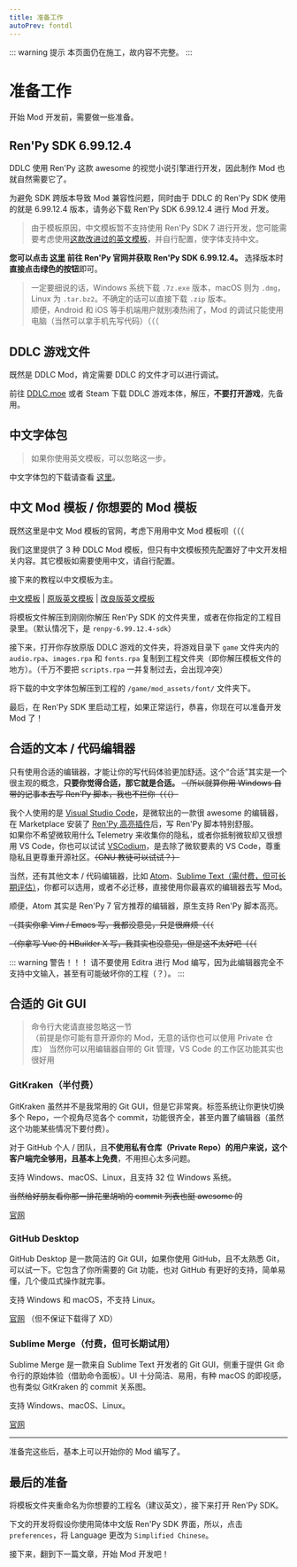 ```yaml
---
title: 准备工作
autoPrev: fontdl
---
```


::: warning 提示
本页面仍在施工，故内容不完整。
:::

# 准备工作

开始 Mod 开发前，需要做一些准备。

## Ren'Py SDK 6.99.12.4

DDLC 使用 Ren'Py 这款 awesome 的视觉小说引擎进行开发，因此制作 Mod 也就自然需要它了。

为避免 SDK 跨版本导致 Mod 兼容性问题，同时由于 DDLC 的 Ren'Py SDK 使用的就是 6.99.12.4 版本，请务必下载 Ren'Py SDK 6.99.12.4 进行 Mod 开发。

> 由于模板原因，中文模板暂不支持使用 Ren'Py SDK 7 进行开发，您可能需要考虑使用[这款改进过的英文模板](https://github.com/GanstaKingofSA/DDLCModTemplate2.0)，并自行配置，使字体支持中文。

**您可以点击 [这里](https://www.renpy.org/release/6.99.12) 前往 Ren'Py 官网并获取 Ren'Py SDK 6.99.12.4。** 选择版本时**直接点击绿色的按钮**即可。

> 一定要细说的话，Windows 系统下载 `.7z.exe` 版本，macOS 则为 `.dmg`，Linux 为 `.tar.bz2`。不确定的话可以直接下载 `.zip` 版本。  
> 顺便，Android 和 iOS 等手机端用户就别凑热闹了，Mod 的调试只能使用电脑（当然可以拿手机先写代码）（（（

## DDLC 游戏文件

既然是 DDLC Mod，肯定需要 DDLC 的文件才可以进行调试。

前往 [DDLC.moe](https://ddlc.moe) 或者 Steam 下载 DDLC 游戏本体，解压，**不要打开游戏**，先备用。

## 中文字体包

> 如果你使用英文模板，可以忽略这一步。

中文字体包的下载请查看 [这里](./fontdl)。

## 中文 Mod 模板 / 你想要的 Mod 模板

既然这里是中文 Mod 模板的官网，考虑下用用中文 Mod 模板呗（（（

我们这里提供了 3 种 DDLC Mod 模板，但只有中文模板预先配置好了中文开发相关内容。其它模板如需要使用中文，请自行配置。

接下来的教程以中文模板为主。

[中文模板](https://github.com/imgradeone/DDLCModTemplete-Chinese/releases) | [原版英文模板](https://github.com/Monika-After-Story/DDLCModTemplate) | [改良版英文模板](https://github.com/GanstaKingofSA/DDLCModTemplate2.0)

将模板文件解压到刚刚你解压 Ren'Py SDK 的文件夹里，或者在你指定的工程目录里。（默认情况下，是 `renpy-6.99.12.4-sdk`）

接下来，打开你存放原版 DDLC 游戏的文件夹，将游戏目录下 `game` 文件夹内的 `audio.rpa`、`images.rpa` 和 `fonts.rpa` 复制到工程文件夹（即你解压模板文件的地方）。（千万不要把 `scripts.rpa` 一并复制过去，会出现冲突）

将下载的中文字体包解压到工程的 `/game/mod_assets/font/` 文件夹下。

最后，在 Ren'Py SDK 里启动工程，如果正常运行，恭喜，你现在可以准备开发 Mod 了！

## 合适的文本 / 代码编辑器

只有使用合适的编辑器，才能让你的写代码体验更加舒适。这个“合适”其实是一个很主观的概念，**只要你觉得合适，那它就是合适。** ~~（所以就算你用 Windows 自带的记事本去写 Ren'Py 脚本，我也不拦你（（（）~~

我个人使用的是 [Visual Studio Code](https://code.visualstudio.com)，是微软出的一款很 awesome 的编辑器，在 Marketplace 安装了 [Ren'Py 高亮插件](https://marketplace.visualstudio.com/items?itemName=LuqueDaniel.languague-renpy)后，写 Ren'Py 脚本特别舒服。  
如果你不希望微软用什么 Telemetry 来收集你的隐私，或者你抵制微软却又很想用 VS Code，你也可以试试 [VSCodium](https://vscodium.com)，是去除了微软要素的 VS Code，尊重隐私且更尊重开源社区。~~（GNU 教徒可以试试？）~~

当然，还有其他文本 / 代码编辑器，比如 [Atom](https://atom.io/)、[Sublime Text（需付费，但可长期评估）](https://www.sublimetext.com)，你都可以选用，或者不必迁移，直接使用你最喜欢的编辑器去写 Mod。

顺便，Atom 其实是 Ren'Py 7 官方推荐的编辑器，原生支持 Ren'Py 脚本高亮。

~~（其实你拿 Vim / Emacs 写，我都没意见，只是很麻烦（（（~~

~~（你拿写 Vue 的 HBuilder X 写，我其实也没意见，但是这不太好吧（（（~~

::: warning 警告！！！
请不要使用 Editra 进行 Mod 编写，因为此编辑器完全不支持中文输入，甚至有可能破坏你的工程（？）。
:::

## 合适的 Git GUI

> 命令行大佬请直接忽略这一节  
> （前提是你可能有意开源你的 Mod，无意的话你也可以使用 Private 仓库）
> 当然你可以用编辑器自带的 Git 管理，VS Code 的工作区功能其实也很好用

### GitKraken（半付费）

GitKraken 虽然并不是我常用的 Git GUI，但是它非常爽。标签系统让你更快切换多个 Repo，一个视角尽览各个 commit，功能很齐全，甚至内置了编辑器（虽然这个功能某些情况下要付费）。

对于 GitHub 个人 / 团队，且**不使用私有仓库（Private Repo）**的用户来说，这个客户端完全够用，且**基本上免费**，不用担心太多问题。

支持 Windows、macOS、Linux，且支持 32 位 Windows 系统。

~~当然给好朋友看你那一排花里胡哨的 commit 列表也挺 awesome 的~~

[官网](https://www.gitkraken.com)

### GitHub Desktop

GitHub Desktop 是一款简洁的 Git GUI，如果你使用 GitHub，且不太熟悉 Git，可以试一下。它包含了你所需要的 Git 功能，也对 GitHub 有更好的支持，简单易懂，几个傻瓜式操作就完事。

支持 Windows 和 macOS，不支持 Linux。

[官网](https://desktop.github.com) （但不保证下载得了 XD）

### Sublime Merge（付费，但可长期试用）

Sublime Merge 是一款来自 Sublime Text 开发者的 Git GUI，侧重于提供 Git 命令行的原始体验（借助命令面板）。UI 十分简洁、易用，有种 macOS 的即视感，也有类似 GitKraken 的 commit 关系图。

支持 Windows、macOS、Linux。

[官网](https://www.sublimemerge.com)

----------

准备完这些后，基本上可以开始你的 Mod 编写了。

## 最后的准备

将模板文件夹重命名为你想要的工程名（建议英文），接下来打开 Ren'Py SDK。

下文的开发将假设你使用简体中文版 Ren'Py SDK 界面，所以，点击 `preferences`，将 Language 更改为 `Simplified Chinese`。

接下来，翻到下一篇文章，开始 Mod 开发吧！